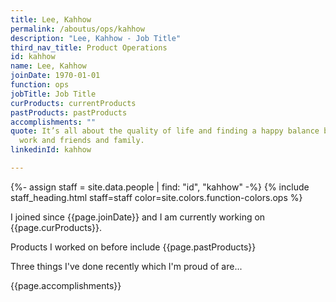 ```yaml
---
title: Lee, Kahhow
permalink: /aboutus/ops/kahhow
description: "Lee, Kahhow - Job Title"
third_nav_title: Product Operations
id: kahhow
name: Lee, Kahhow
joinDate: 1970-01-01
function: ops
jobTitle: Job Title
curProducts: currentProducts
pastProducts: pastProducts
accomplishments: ""
quote: It’s all about the quality of life and finding a happy balance between
  work and friends and family.
linkedinId: kahhow

---
```


{%- assign staff = site.data.people | find: "id", "kahhow" -%}
{% include staff_heading.html staff=staff color=site.colors.function-colors.ops %}

<p>I joined since {{page.joinDate}} and I am currently working on {{page.curProducts}}.</p>

<p>Products I worked on before include {{page.pastProducts}}</p>

<p>Three things I've done recently which I'm proud of are...</p>
{{page.accomplishments}}
